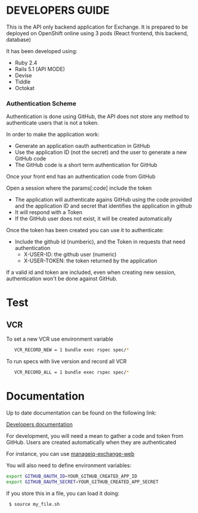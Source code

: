 # DEVELOPERS GUIDE

This is the API only backend application for Exchange. It is prepared to be deployed on OpenShift online using 3 pods (React frontend, this backend, database)

It has been developed using:
* Ruby 2.4
* Rails 5.1 (API MODE)
* Devise
* Tiddle
* Octokat

### Authentication Scheme

Authentication is done using GitHub, the API does not store any method to authenticate users that is not a token.

In order to make the application work:
- Generate an application oauth authentication in GitHub
- Use the application ID (not the secret) and the user to generate a new GitHub code
- The GitHub code is a short term authentication for GitHub

Once your front end has an authentication code from GitHub

Open a session where the params[:code] include the token

- The application will authenticate agains GitHub using the code provided and the application ID and secret that identifies the application in github
- It will respond with a Token
- If the GitHub user does not exist, it will be created automatically

Once the token has been created you can use it to authenticate:

- Include the github id (numberic), and the Token in requests that need authentication
    - X-USER-ID: the github user (numeric)
    - X-USER-TOKEN: the token returned by the application
 
If a valid id and token are included, even when creating new session, authentication won't be done against GitHub.
 

# Test

## VCR

 To set a new VCR use environment variable 
 ```bash
    VCR_RECORD_NEW = 1 bundle exec rspec spec/* 

```
 
 To run specs with live version and record all VCR
 ```bash
    VCR_RECORD_ALL = 1 bundle exec rspec spec/* 

```

 
# Documentation

Up to date documentation can be found on the following link:

[Developers documentation](http://www.rubydoc.info/github/miq-consumption/manageiq-exchange)

For development, you will need a mean to gather a code and token from GitHub. Users are created automatically when they are authenticated

For instance, you can use [manageiq-exchange-web](https://github.com/miq-consumption/manageiq-exchange-web)

You will also need to define environment variables:
```bash
export GITHUB_OAUTH_ID=YOUR_GITHUB_CREATED_APP_ID
export GITHUB_OAUTH_SECRET=YOUR_GITHUB_CREATED_APP_SECRET
```

If you store this in a file, you can load it doing:
```bash
 $ source my_file.sh
 ```
